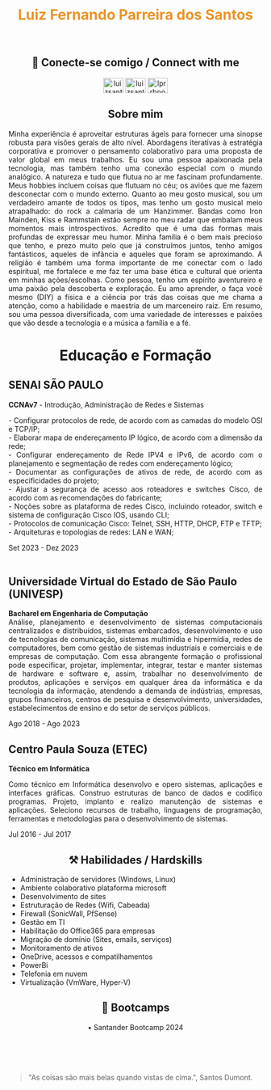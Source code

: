 <h1 align="center" style="color: #EB9326">Luiz Fernando Parreira dos Santos</h1><br>
<h2 align="center"> 🔌 Conecte-se comigo / Connect with me </h2>
<div align="center">
<a href="https://linkedin.com/in/luizsantosws" target="blank"><img align="center" src="https://raw.githubusercontent.com/rahuldkjain/github-profile-readme-generator/master/src/images/icons/Social/linked-in-alt.svg" alt="luizsantosws" height="30" width="40" /></a>
<a href="https://fb.com/luizsantosboo" target="blank"><img align="center" src="https://raw.githubusercontent.com/rahuldkjain/github-profile-readme-generator/master/src/images/icons/Social/facebook.svg" alt="luizsantosboo" height="30" width="40" /></a>
<a href="https://instagram.com/lprrboo" target="blank"><img align="center" src="https://raw.githubusercontent.com/rahuldkjain/github-profile-readme-generator/master/src/images/icons/Social/instagram.svg" alt="lprrboo" height="30" width="40" /></a>
<br>
</div>
<h2 align=center>Sobre mim</h2> 
<p align="justify">
Minha experiência é aproveitar estruturas ágeis para fornecer uma sinopse robusta para visões gerais de alto nível. 
  Abordagens iterativas à estratégia corporativa e promover o pensamento colaborativo para uma proposta de valor global em meus trabalhos. 
  Eu sou uma pessoa apaixonada pela tecnologia, mas também tenho uma conexão especial com o mundo analógico. A natureza e tudo que flutua no ar me fascinam profundamente. 
  Meus hobbies incluem coisas que flutuam no céu; os aviões que me fazem desconectar com o mundo externo. 
  Quanto ao meu gosto musical, sou um verdadeiro amante de todos os tipos, mas tenho um gosto musical meio atrapalhado: do rock a calmaria de um Hanzimmer. 
  Bandas como Iron Mainden, Kiss e Rammstain estão sempre no meu radar que embalam meus momentos mais introspectivos. 
  Acredito que é uma das formas mais profundas de expressar meu humor. 
  Minha família é o bem mais precioso que tenho, e prezo muito pelo que já construímos juntos, tenho amigos fantásticos, aqueles de infância e aqueles que foram se aproximando. 
  A religião é também uma forma importante de me conectar com o lado espiritual, me fortalece e me faz ter uma base ética e cultural que orienta em minhas ações/escolhas. 
  Como pessoa, tenho um espírito aventureiro e uma paixão pela descoberta e exploração. 
  Eu amo aprender, o faça você mesmo (DIY) a física e a ciência por trás das coisas que me chama a atenção, como a habilidade e maestria de um marceneiro raiz.
  Em resumo, sou uma pessoa diversificada, com uma variedade de interesses e paixões que vão desde a tecnologia e a música a família e a fé.
</p>

<h1 align=center>Educação e Formação</h1> 

<div class="flex-grow-1">
  <h2 class="mb-0">SENAI SÃO PAULO</h2>
    <div class="subheading mb-3"><b>CCNAv7</b> - Introdução, Administração de Redes e Sistemas</div>
      <p align="justify">
      - Configurar protocolos de rede, de acordo com as camadas do modelo OSl e TCP/IP;<br>
      - Elaborar mapa de endereçamento IP lógico, de acordo com a dimensão da rede;<br>
      - Configurar endereçamento de Rede IPV4 e IPv6, de acordo com o planejamento e segmentação de redes com endereçamento lógico;<br>
      - Documentar as configurações de ativos de rede, de acordo com as especificidades do projeto;<br>
      - Ajustar a segurança de acesso aos roteadores e switches Cisco, de acordo com as recomendações do fabricante;<br>
      - Noções sobre as plataforma de redes Cisco, incluindo roteador, switch e sistema de configuração Cisco IOS, usando CLI;<br>
      - Protocolos de comunicação Cisco: Telnet, SSH, HTTP, DHCP, FTP e TFTP;<br>
      - Arquiteturas e topologias de redes: LAN e WAN;
      </p>
     </div>
  <div class="flex-shrink-0"><span class="text-primary">Set 2023 - Dez 2023</span></div>
<br>
  <h2 class="mb-0">Universidade Virtual do Estado de São Paulo (UNIVESP)</h2>
  <p align="justify">
    <b>Bacharel em Engenharia de Computação</b><br>
    Análise, planejamento e desenvolvimento de sistemas computacionais centralizados e distribuídos, sistemas embarcados, 
    desenvolvimento e uso de tecnologias de comunicação, sistemas multimídia e hipermídia, redes de computadores, 
    bem como gestão de sistemas industriais e comerciais e de empresas de computação. 
    Com essa abrangente formação o profissional pode especificar, projetar, implementar, integrar, testar e manter sistemas de hardware e software e, 
    assim, trabalhar no desenvolvimento de produtos, aplicações e serviços em qualquer área da informática e da tecnologia da informação, atendendo a demanda de indústrias, empresas, 
    grupos financeiros, centros de pesquisa e desenvolvimento, universidades, estabelecimentos de ensino e do setor de serviços públicos.</p>    
    <div class="flex-shrink-0"><span class="text-primary">Ago 2018 - Ago 2023</span></div>

<h2 class="mb-0">Centro Paula Souza (ETEC)</h2>
  <div class="subheading mb-3"><b>Técnico em Informática</b></div>
  <p align="justify">
   Como técnico em Informática desenvolvo e opero sistemas, aplicações e interfaces gráficas. 
    Construo estruturas de banco de dados e codifico programas. Projeto, implanto e realizo manutenção de sistemas e aplicações. 
    Seleciono recursos de trabalho, linguagens de programação, ferramentas e metodologias para o desenvolvimento de sistemas.</p>    
    </div>
  <div class="flex-shrink-0"><span class="text-primary">Jul 2016 - Jul 2017</span></div>

<h2 align="center"> ⚒️ Habilidades / Hardskills</h2>

<ul>
<li><span class="fa-li"><i class="fas fa-check"></i></span>Administração de servidores (Windows, Linux)</li>
<li><span class="fa-li"><i class="fas fa-check"></i></span>Ambiente colaborativo plataforma microsoft</li>
<li><span class="fa-li"><i class="fas fa-check"></i></span>Desenvolvimento de sites</li>
<li><span class="fa-li"><i class="fas fa-check"></i></span>Estruturação de Redes (Wifi, Cabeada)</li>
<li><span class="fa-li"><i class="fas fa-check"></i></span>Firewall (SonicWall, PfSense)</li>
<li><span class="fa-li"><i class="fas fa-check"></i></span>Gestão em TI</li>
<li><span class="fa-li"><i class="fas fa-check"></i></span>Habilitação do Office365 para empresas</li>
<li><span class="fa-li"><i class="fas fa-check"></i></span>Migração de domínio (Sites, emails, serviços)</li>
<li><span class="fa-li"><i class="fas fa-check"></i></span>Monitoramento de ativos</li>
<li><span class="fa-li"><i class="fas fa-check"></i></span>OneDrive, acessos e compatilhamentos</li>
<li><span class="fa-li"><i class="fas fa-check"></i></span>PowerBi</li>
<li><span class="fa-li"><i class="fas fa-check"></i></span>Telefonia em nuvem</li>
<li><span class="fa-li"><i class="fas fa-check"></i></span>Virtualização (VmWare, Hyper-V)</li>
</ul>

<h2 align="center"> 📖 Bootcamps </h2>

<div align="center">
• Santander Bootcamp 2024
</div>
<br>
<br>
<br>
<br>


>"As coisas são mais belas quando vistas de cima.", Santos Dumont.


